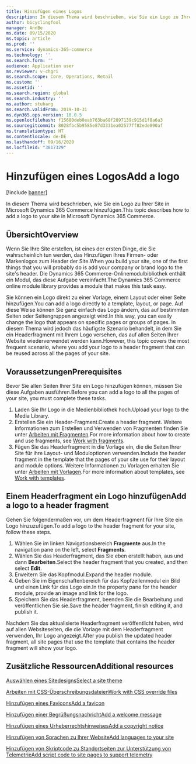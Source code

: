 ```yaml
---
title: Hinzufügen eines Logos
description: In diesem Thema wird beschrieben, wie Sie ein Logo zu Ihrer Site in Microsoft Dynamics 365 Commerce hinzufügen.
author: bicyclingfool
manager: AnnBe
ms.date: 09/15/2020
ms.topic: article
ms.prod: ''
ms.service: dynamics-365-commerce
ms.technology: ''
ms.search.form: ''
audience: Application user
ms.reviewer: v-chgri
ms.search.scope: Core, Operations, Retail
ms.custom: ''
ms.assetid: ''
ms.search.region: global
ms.search.industry: ''
ms.author: stuharg
ms.search.validFrom: 2019-10-31
ms.dyn365.ops.version: 10.0.5
ms.openlocfilehash: f15680deb0eab763ba68f2897139c915d1f8a6a3
ms.sourcegitcommit: 8028fbc5b9585e87d3331ea02577ff82ede090af
ms.translationtype: HT
ms.contentlocale: de-DE
ms.lasthandoff: 09/16/2020
ms.locfileid: "3817329"
---
```

# <a name="add-a-logo"></a><span data-ttu-id="a4d35-103">Hinzufügen eines Logos</span><span class="sxs-lookup"><span data-stu-id="a4d35-103">Add a logo</span></span>

[!include [banner](includes/banner.md)]

<span data-ttu-id="a4d35-104">In diesem Thema wird beschrieben, wie Sie ein Logo zu Ihrer Site in Microsoft Dynamics 365 Commerce hinzufügen.</span><span class="sxs-lookup"><span data-stu-id="a4d35-104">This topic describes how to add a logo to your site in Microsoft Dynamics 365 Commerce.</span></span>

## <a name="overview"></a><span data-ttu-id="a4d35-105">Übersicht</span><span class="sxs-lookup"><span data-stu-id="a4d35-105">Overview</span></span>

<span data-ttu-id="a4d35-106">Wenn Sie Ihre Site erstellen, ist eines der ersten Dinge, die Sie wahrscheinlich tun werden, das Hinzufügen Ihres Firmen- oder Markenlogos zum Header der Site.</span><span class="sxs-lookup"><span data-stu-id="a4d35-106">When you build your site, one of the first things that you will probably do is add your company or brand logo to the site's header.</span></span> <span data-ttu-id="a4d35-107">Die Dynamics 365 Commerce-Onlinemodulbibliothek enthält ein Modul, das diese Aufgabe vereinfacht.</span><span class="sxs-lookup"><span data-stu-id="a4d35-107">The Dynamics 365 Commerce online module library provides a module that makes this task easy.</span></span>

<span data-ttu-id="a4d35-108">Sie können ein Logo direkt zu einer Vorlage, einem Layout oder einer Seite hinzufügen.</span><span class="sxs-lookup"><span data-stu-id="a4d35-108">You can add a logo directly to a template, layout, or page.</span></span> <span data-ttu-id="a4d35-109">Auf diese Weise können Sie ganz einfach das Logo ändern, das auf bestimmten Seiten oder Seitengruppen angezeigt wird.</span><span class="sxs-lookup"><span data-stu-id="a4d35-109">In this way, you can easily change the logo that appears on specific pages or groups of pages.</span></span> <span data-ttu-id="a4d35-110">In diesem Thema wird jedoch das häufigste Szenario behandelt, in dem Sie ein Headerfragment mit Ihrem Logo versehen, das auf allen Seiten Ihrer Website wiederverwendet werden kann.</span><span class="sxs-lookup"><span data-stu-id="a4d35-110">However, this topic covers the most frequent scenario, where you add your logo to a header fragment that can be reused across all the pages of your site.</span></span>

## <a name="prerequisites"></a><span data-ttu-id="a4d35-111">Voraussetzungen</span><span class="sxs-lookup"><span data-stu-id="a4d35-111">Prerequisites</span></span>

<span data-ttu-id="a4d35-112">Bevor Sie allen Seiten Ihrer Site ein Logo hinzufügen können, müssen Sie diese Aufgaben ausführen.</span><span class="sxs-lookup"><span data-stu-id="a4d35-112">Before you can add a logo to all the pages of your site, you must complete these tasks.</span></span>

1. <span data-ttu-id="a4d35-113">Laden Sie Ihr Logo in die Medienbibliothek hoch.</span><span class="sxs-lookup"><span data-stu-id="a4d35-113">Upload your logo to the Media Library.</span></span>
1. <span data-ttu-id="a4d35-114">Erstellen Sie ein Header-Fragment.</span><span class="sxs-lookup"><span data-stu-id="a4d35-114">Create a header fragment.</span></span> <span data-ttu-id="a4d35-115">Weitere Informationen zum Erstellen und Verwenden von Fragmenten finden Sie unter [Arbeiten mit Fragmenten](work-with-fragments.md).</span><span class="sxs-lookup"><span data-stu-id="a4d35-115">For more information about how to create and use fragments, see [Work with fragments](work-with-fragments.md).</span></span>
1. <span data-ttu-id="a4d35-116">Fügen Sie das Headerfragment in die Vorlage ein, die die Seiten Ihrer Site für ihre Layout- und Moduloptionen verwenden.</span><span class="sxs-lookup"><span data-stu-id="a4d35-116">Include the header fragment in the template that the pages of your site use for their layout and module options.</span></span> <span data-ttu-id="a4d35-117">Weitere Informationen zu Vorlagen erhalten Sie unter [Arbeiten mit Vorlagen](work-with-templates.md).</span><span class="sxs-lookup"><span data-stu-id="a4d35-117">For more information about templates, see [Work with templates](work-with-templates.md).</span></span>

## <a name="add-a-logo-to-a-header-fragment"></a><span data-ttu-id="a4d35-118">Einem Headerfragment ein Logo hinzufügen</span><span class="sxs-lookup"><span data-stu-id="a4d35-118">Add a logo to a header fragment</span></span>

<span data-ttu-id="a4d35-119">Gehen Sie folgendermaßen vor, um dem Headerfragment für Ihre Site ein Logo hinzuzufügen.</span><span class="sxs-lookup"><span data-stu-id="a4d35-119">To add a logo to the header fragment for your site, follow these steps.</span></span>

1. <span data-ttu-id="a4d35-120">Wählen Sie im linken Navigationsbereich **Fragmente** aus.</span><span class="sxs-lookup"><span data-stu-id="a4d35-120">In the navigation pane on the left, select **Fragments**.</span></span>
1. <span data-ttu-id="a4d35-121">Wählen Sie das Headerfragment, das Sie eben erstellt haben, aus und dann **Bearbeiten**.</span><span class="sxs-lookup"><span data-stu-id="a4d35-121">Select the header fragment that you created, and then select **Edit**.</span></span>
1. <span data-ttu-id="a4d35-122">Erweitern Sie das Kopfmodul.</span><span class="sxs-lookup"><span data-stu-id="a4d35-122">Expand the header module.</span></span>
1. <span data-ttu-id="a4d35-123">Geben Sie im Eigenschaftenbereich für das Kopfzeilenmodul ein Bild und einen Link für das Logo ein.</span><span class="sxs-lookup"><span data-stu-id="a4d35-123">In the property pane for the header module, provide an image and link for the logo.</span></span> 
1. <span data-ttu-id="a4d35-124">Speichern Sie das Headerfragment, beenden Sie die Bearbeitung und veröffentlichen Sie sie.</span><span class="sxs-lookup"><span data-stu-id="a4d35-124">Save the header fragment, finish editing it, and publish it.</span></span>

<span data-ttu-id="a4d35-125">Nachdem Sie das aktualisierte Headerfragment veröffentlicht haben, wird auf allen Websiteseiten, die die Vorlage mit dem Headerfragment verwenden, Ihr Logo angezeigt.</span><span class="sxs-lookup"><span data-stu-id="a4d35-125">After you publish the updated header fragment, all site pages that use the template that contains the header fragment will show your logo.</span></span>

## <a name="additional-resources"></a><span data-ttu-id="a4d35-126">Zusätzliche Ressourcen</span><span class="sxs-lookup"><span data-stu-id="a4d35-126">Additional resources</span></span>

[<span data-ttu-id="a4d35-127">Auswählen eines Sitedesigns</span><span class="sxs-lookup"><span data-stu-id="a4d35-127">Select a site theme</span></span>](select-site-theme.md)

[<span data-ttu-id="a4d35-128">Arbeiten mit CSS-Überschreibungsdateien</span><span class="sxs-lookup"><span data-stu-id="a4d35-128">Work with CSS override files</span></span>](css-override-files.md)

[<span data-ttu-id="a4d35-129">Hinzufügen eines Favicons</span><span class="sxs-lookup"><span data-stu-id="a4d35-129">Add a favicon</span></span>](add-favicon.md)

[<span data-ttu-id="a4d35-130">Hinzufügen einer Begrüßungsnachricht</span><span class="sxs-lookup"><span data-stu-id="a4d35-130">Add a welcome message</span></span>](add-welcome-message.md)

[<span data-ttu-id="a4d35-131">Hinzufügen eines Urheberrechtshinweises</span><span class="sxs-lookup"><span data-stu-id="a4d35-131">Add a copyright notice</span></span>](add-copyright-notice.md)

[<span data-ttu-id="a4d35-132">Hinzufügen von Sprachen zu Ihrer Website</span><span class="sxs-lookup"><span data-stu-id="a4d35-132">Add languages to your site</span></span>](add-languages-to-site.md)

[<span data-ttu-id="a4d35-133">Hinzufügen von Skriptcode zu Standortseiten zur Unterstützung von Telemetrie</span><span class="sxs-lookup"><span data-stu-id="a4d35-133">Add script code to site pages to support telemetry</span></span>](add-telemetry.md)

